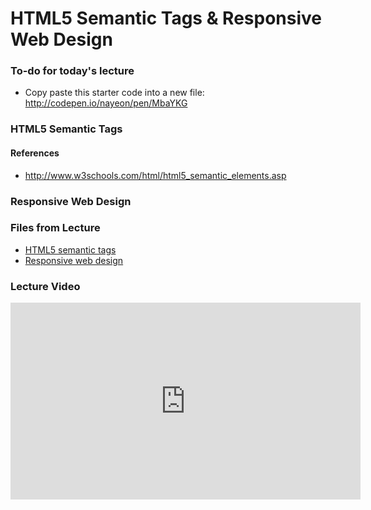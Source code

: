 HTML5 Semantic Tags & Responsive Web Design
============================

### To-do for today's lecture
* Copy paste this starter code into a new file: <a href="http://codepen.io/nayeon/pen/MbaYKG" target="_blank">http://codepen.io/nayeon/pen/MbaYKG</a>

### HTML5 Semantic Tags


#### References
* <a href="http://www.w3schools.com/html/html5_semantic_elements.asp" taget="_blank">http://www.w3schools.com/html/html5_semantic_elements.asp</a> 


### Responsive Web Design


### Files from Lecture
* <a href="http://codepen.io/nayeon/pen/ObyaVd" target="_blank">HTML5 semantic tags </a>
* <a href="http://codepen.io/nayeon/pen/JbYeYr" target="_blank">Responsive web design </a>

### Lecture Video
<iframe width="560" height="315" src="https://www.youtube.com/embed/mLdlk1eCrkE" frameborder="0" allowfullscreen></iframe>
